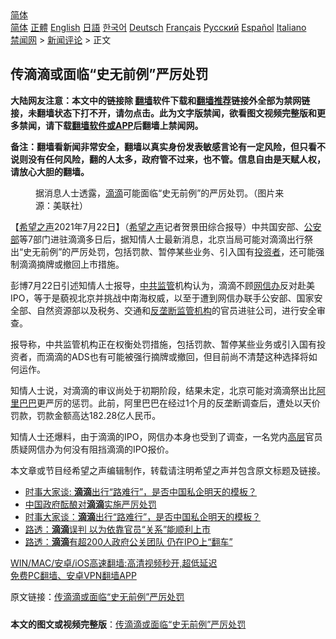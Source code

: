  <!-- 面包屑导航 --> <div class="breadcrumb"><!-- GTranslate: https://gtranslate.io/ -->  <div class="switcher notranslate">  <div class="selected">  <a href="#" onclick="return false;"> 简体</a>  </div>  <div class="option">  <a href="https://www.bannedbook.org" onclick="doGTranslate('zh-CN|zh-CN');jQuery('div.switcher div.selected a').html(jQuery(this).html());return false;" title="简体中文" class="nturl selected"> 简体</a>  <a href="https://www.bannedbook.org/zh-tw/" onclick="doGTranslate('zh-CN|zh-TW');jQuery('div.switcher div.selected a').html(jQuery(this).html());return false;" title="繁體中文" class="nturl"> 正體</a>  <a href="https://www.bannedbook.org/en/" onclick="doGTranslate('zh-CN|en');jQuery('div.switcher div.selected a').html(jQuery(this).html());return false;" title="English" class="nturl"> English</a>  <a href="https://www.bannedbook.org/ja/" onclick="doGTranslate('zh-CN|ja');jQuery('div.switcher div.selected a').html(jQuery(this).html());return false;" title="日本語" class="nturl"> 日語</a>  <a href="https://www.bannedbook.org/ko/" onclick="doGTranslate('zh-CN|ko');jQuery('div.switcher div.selected a').html(jQuery(this).html());return false;" title="한국어" class="nturl"> 한국어</a>  <a href="https://www.bannedbook.org/de/" onclick="doGTranslate('zh-CN|de');jQuery('div.switcher div.selected a').html(jQuery(this).html());return false;" title="Deutsch" class="nturl"> Deutsch</a>  <a href="https://www.bannedbook.org/fr/" onclick="doGTranslate('zh-CN|fr');jQuery('div.switcher div.selected a').html(jQuery(this).html());return false;" title="Français" class="nturl"> Français</a>  <a href="https://www.bannedbook.org/ru/" onclick="doGTranslate('zh-CN|ru');jQuery('div.switcher div.selected a').html(jQuery(this).html());return false;" title="Русский" class="nturl"> Русский</a>  <a href="https://www.bannedbook.org/es/" onclick="doGTranslate('zh-CN|es');jQuery('div.switcher div.selected a').html(jQuery(this).html());return false;" title="Español" class="nturl"> Español</a>  <a href="https://www.bannedbook.org/it/" onclick="doGTranslate('zh-CN|it');jQuery('div.switcher div.selected a').html(jQuery(this).html());return false;" title="Italiano" class="nturl"> Italiano</a>  </div>  </div>      <div class='breadcrumb-sub'><!-- Breadcrumb NavXT 6.3.0 --> <a href="https://www.bannedbook.org/" class="home">禁闻网</a> &gt; <a href="https://www.bannedbook.org/bnews/comments/" class="category">新闻评论</a> &gt; 正文</div></div><h2>传滴滴或面临“史无前例”严厉处罚</h2> <p class="notice"><b>大陆网友注意：本文中的链接除 <a href="https://github.com/bannedbook/fanqiang" >翻墙</a>软件下载和<a href="https://github.com/killgcd/justmysocks/blob/master/README.md">翻墙推荐</a>链接外全部为禁网链接，未翻墙状态下打不开，请勿点击。此为文字版禁闻，欲看图文视频完整版和更多禁闻，请下载<a href="https://github.com/bannedbook/fanqiang">翻墙软件或APP</a>后翻墙上禁闻网。</p><p>备注：翻墙看新闻非常安全，翻墙以真实身份发表敏感言论有一定风险，但只看不说则没有任何风险，翻的人太多，政府管不过来，也不管。信息自由是天赋人权，请放心大胆的翻墙。</b></p>  <div class="entry"> <figure> <p><figcaption>据消息人士透露，<a href="https://www.bannedbook.org/bnews/tag/%E6%BB%B4%E6%BB%B4/" class="st_tag internal_tag" rel="tag" title="标签 滴滴 下的日志">滴滴</a>可能面临“史无前例”的严厉处罚。（图片来源：美联社）</figcaption></figure> <p>【<span class='wp_keywordlink_affiliate'><a href="https://www.soundofhope.org" title="希望之声" target="_blank">希望之声</a></span>2021年7月22日】（<a href="https://www.bannedbook.org/bnews/tag/%e5%b8%8c%e6%9c%9b%e4%b9%8b%e5%a3%b0/" class="st_tag internal_tag" rel="tag" title="标签 希望之声 下的日志">希望之声</a>记者贺景田综合报导）中共国安部、<a href="https://www.bannedbook.org/bnews/tag/%e5%85%ac%e5%ae%89%e9%83%a8/" class="st_tag internal_tag" rel="tag" title="标签 公安部 下的日志">公安部</a>等7部门进驻滴滴多日后，据知情人士最新消息，北京当局可能对滴滴出行祭出“史无前例”的严厉处罚，包括罚款、暂停某些业务、引入国有<a href="https://www.bannedbook.org/bnews/tag/%e6%8a%95%e8%b5%84%e8%80%85/" class="st_tag internal_tag" rel="tag" title="标签 投资者 下的日志">投资者</a>，还可能强制滴滴摘牌或撤回上市措施。</p> <p>彭博7月22日引述知情人士报导，<a href="https://www.bannedbook.org/bnews/tag/%E4%B8%AD%E5%85%B1%E7%9B%91%E7%AE%A1/" class="st_tag internal_tag" rel="tag" title="标签 中共监管 下的日志">中共监管</a>机构认为，滴滴不顾<a href="https://www.bannedbook.org/bnews/tag/%e7%bd%91%e4%bf%a1%e5%8a%9e/" class="st_tag internal_tag" rel="tag" title="标签 网信办 下的日志">网信办</a>反对赴美IPO，等于是藐视北京并挑战中南海权威，以至于遭到网信办联手公安部、国家安全部、自然资源部以及税务、交通和<a href="https://www.bannedbook.org/bnews/tag/%e5%8f%8d%e5%9e%84%e6%96%ad/" class="st_tag internal_tag" rel="tag" title="标签 反垄断 下的日志">反垄断</a><a href="https://www.bannedbook.org/bnews/tag/%E7%9B%91%E7%AE%A1%E6%9C%BA%E6%9E%84/" class="st_tag internal_tag" rel="tag" title="标签 监管机构 下的日志">监管机构</a>的官员进驻公司，进行安全审查。</p>  <p>报导称，中共监管机构正在权衡处罚措施，包括罚款、暂停某些业务或引入国有投资者，而滴滴的ADS也有可能被强行摘牌或撤回，但目前尚不清楚这种选择将如何运作。</p> <p>知情人士说，对滴滴的审议尚处于初期阶段，结果未定，北京可能对滴滴祭出比<a href="https://www.bannedbook.org/bnews/tag/%e9%98%bf%e9%87%8c%e5%b7%b4%e5%b7%b4/" class="st_tag internal_tag" rel="tag" title="标签 阿里巴巴 下的日志">阿里巴巴</a>更严厉的惩罚。此前，阿里巴巴在经过1个月的反垄断调查后，遭处以天价罚款，罚款金额高达182.28亿人民币。</p>  <p>知情人士还爆料，由于滴滴的IPO，网信办本身也受到了调查，一名党内<span class='wp_keywordlink_affiliate'><a href="https://www.bannedbook.org/bnews/ccpdope/" title="中共高层内幕" target="_blank">高层</a></span>官员质疑网信办为何没有阻挡滴滴的IPO报价。</p> <p>本文章或节目经希望之声编辑制作，转载请注明希望之声并包含原文标题及链接。 </p>  <ul class='op-related-articles' title='相关阅读'> <li><a href='https://www.bannedbook.org/bnews/headline/20210723/1592390.html' target='_blank'>时事大家谈: <b>滴滴</b>出行“路难行”，是否中国私企明天的模板？</a></li> <li><a href='https://www.bannedbook.org/bnews/headline/20210723/1592326.html' target='_blank'>中国政府酝酿对<b>滴滴</b>实施严厉处罚</a></li> <li><a href='https://www.bannedbook.org/bnews/comments/20210722/1592265.html' target='_blank'>时事大家谈：<b>滴滴</b>出行“路难行”，是否中国私企明天的模板？</a></li> <li><a href='https://www.bannedbook.org/bnews/finance/20210721/1590942.html' target='_blank'>路透：<b>滴滴</b>误判 以为依靠官员“关系”能顺利上市</a></li> <li><a href='https://www.bannedbook.org/bnews/comments/20210720/1590891.html' target='_blank'>路透：<b>滴滴</b>有超200人政府公关团队 仍在IPO上“翻车”</a></li> </ul> <p class="texttj"> <a href="https://github.com/bannedbook/fanqiang/wiki/V2ray%E6%9C%BA%E5%9C%BA" target="_blank">WIN/MAC/安卓/iOS高速翻墙:高清视频秒开,超低延迟</a><br/> <a href="https://github.com/bannedbook/fanqiang/wiki/%E7%A6%81%E9%97%BB%E7%BD%91%E5%AE%89%E5%8D%93%E7%BF%BB%E5%A2%99%E6%96%B0%E9%97%BBAPP" target="_blank">免费PC翻墙、安卓VPN翻墙APP</a></p><p>原文链接：<a class="src_link"  href="https://www.soundofhope.org/post/528320" target="_blank">传滴滴或面临“史无前例”严厉处罚</a></p> <a name='sharetosocial'></a>  <div style="margin-bottom:5px;padding-bottom:5px;clear:both"> <div id="archive-pix-1" class="banner-ads"> <!-- AuctionX Display platform tag START --> <div id="26318x728x90x621x_ADSLOT2" clicktrack="%%CLICK_URL_ESC%%"></div> <!-- AuctionX Display platform tag END --> </div> <div id="archive-pix-2" class="banner-ads"> <!-- AuctionX Display platform tag START --> <div id="26315x300x250x621x_ADSLOT2" clicktrack="%%CLICK_URL_ESC%%"></div> <!-- AuctionX Display platform tag END --> </div> </div>  <div id="archive-pix-1" class="banner-ads"> <!-- AuctionX Display platform tag START --> <div id="26318x728x90x621x_ADSLOT3" clicktrack="%%CLICK_URL_ESC%%"></div> <!-- AuctionX Display platform tag END --> </div> <div><b>本文的图文或视频完整版</b>：<a href='https://www.bannedbook.org/bnews/comments/20210723/1592425.html'>传滴滴或面临“史无前例”严厉处罚</a></div>  </div><!--END ENTRY--> 